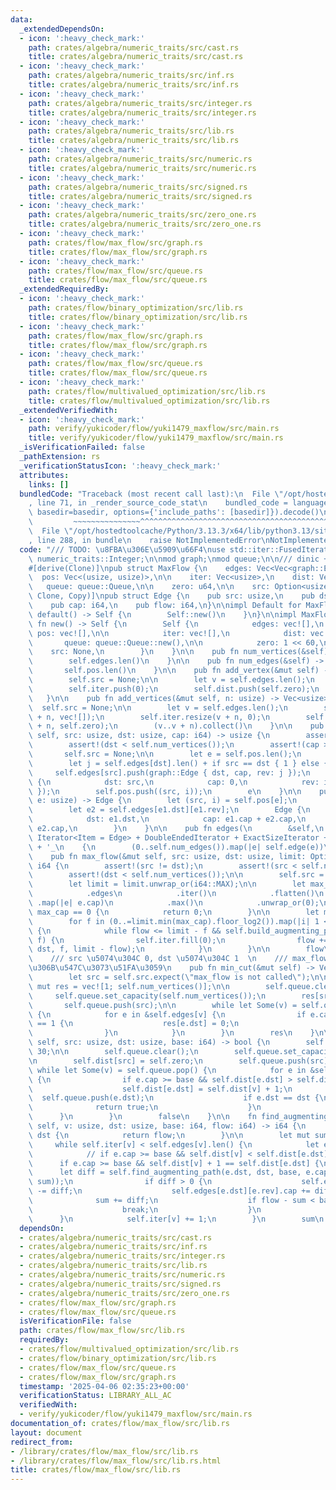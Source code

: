 ```yaml
---
data:
  _extendedDependsOn:
  - icon: ':heavy_check_mark:'
    path: crates/algebra/numeric_traits/src/cast.rs
    title: crates/algebra/numeric_traits/src/cast.rs
  - icon: ':heavy_check_mark:'
    path: crates/algebra/numeric_traits/src/inf.rs
    title: crates/algebra/numeric_traits/src/inf.rs
  - icon: ':heavy_check_mark:'
    path: crates/algebra/numeric_traits/src/integer.rs
    title: crates/algebra/numeric_traits/src/integer.rs
  - icon: ':heavy_check_mark:'
    path: crates/algebra/numeric_traits/src/lib.rs
    title: crates/algebra/numeric_traits/src/lib.rs
  - icon: ':heavy_check_mark:'
    path: crates/algebra/numeric_traits/src/numeric.rs
    title: crates/algebra/numeric_traits/src/numeric.rs
  - icon: ':heavy_check_mark:'
    path: crates/algebra/numeric_traits/src/signed.rs
    title: crates/algebra/numeric_traits/src/signed.rs
  - icon: ':heavy_check_mark:'
    path: crates/algebra/numeric_traits/src/zero_one.rs
    title: crates/algebra/numeric_traits/src/zero_one.rs
  - icon: ':heavy_check_mark:'
    path: crates/flow/max_flow/src/graph.rs
    title: crates/flow/max_flow/src/graph.rs
  - icon: ':heavy_check_mark:'
    path: crates/flow/max_flow/src/queue.rs
    title: crates/flow/max_flow/src/queue.rs
  _extendedRequiredBy:
  - icon: ':heavy_check_mark:'
    path: crates/flow/binary_optimization/src/lib.rs
    title: crates/flow/binary_optimization/src/lib.rs
  - icon: ':heavy_check_mark:'
    path: crates/flow/max_flow/src/graph.rs
    title: crates/flow/max_flow/src/graph.rs
  - icon: ':heavy_check_mark:'
    path: crates/flow/max_flow/src/queue.rs
    title: crates/flow/max_flow/src/queue.rs
  - icon: ':heavy_check_mark:'
    path: crates/flow/multivalued_optimization/src/lib.rs
    title: crates/flow/multivalued_optimization/src/lib.rs
  _extendedVerifiedWith:
  - icon: ':heavy_check_mark:'
    path: verify/yukicoder/flow/yuki1479_maxflow/src/main.rs
    title: verify/yukicoder/flow/yuki1479_maxflow/src/main.rs
  _isVerificationFailed: false
  _pathExtension: rs
  _verificationStatusIcon: ':heavy_check_mark:'
  attributes:
    links: []
  bundledCode: "Traceback (most recent call last):\n  File \"/opt/hostedtoolcache/Python/3.13.3/x64/lib/python3.13/site-packages/onlinejudge_verify/documentation/build.py\"\
    , line 71, in _render_source_code_stat\n    bundled_code = language.bundle(stat.path,\
    \ basedir=basedir, options={'include_paths': [basedir]}).decode()\n          \
    \         ~~~~~~~~~~~~~~~^^^^^^^^^^^^^^^^^^^^^^^^^^^^^^^^^^^^^^^^^^^^^^^^^^^^^^^^^^^^^^^^^^\n\
    \  File \"/opt/hostedtoolcache/Python/3.13.3/x64/lib/python3.13/site-packages/onlinejudge_verify/languages/rust.py\"\
    , line 288, in bundle\n    raise NotImplementedError\nNotImplementedError\n"
  code: "/// TODO: \u8FBA\u306E\u5909\u66F4\nuse std::iter::FusedIterator;\n\nuse\
    \ numeric_traits::Integer;\n\nmod graph;\nmod queue;\n\n/// dinic + scaling  \n\
    #[derive(Clone)]\npub struct MaxFlow {\n    edges: Vec<Vec<graph::Edge>>,\n  \
    \  pos: Vec<(usize, usize)>,\n\n    iter: Vec<usize>,\n    dist: Vec<u64>,\n \
    \   queue: queue::Queue,\n\n    zero: u64,\n\n    src: Option<usize>,\n}\n\n#[derive(Debug,\
    \ Clone, Copy)]\npub struct Edge {\n    pub src: usize,\n    pub dst: usize,\n\
    \    pub cap: i64,\n    pub flow: i64,\n}\n\nimpl Default for MaxFlow {\n    fn\
    \ default() -> Self {\n        Self::new()\n    }\n}\n\nimpl MaxFlow {\n    pub\
    \ fn new() -> Self {\n        Self {\n            edges: vec![],\n           \
    \ pos: vec![],\n\n            iter: vec![],\n            dist: vec![],\n     \
    \       queue: queue::Queue::new(),\n\n            zero: 1 << 60,\n\n        \
    \    src: None,\n        }\n    }\n\n    pub fn num_vertices(&self) -> usize {\n\
    \        self.edges.len()\n    }\n\n    pub fn num_edges(&self) -> usize {\n \
    \       self.pos.len()\n    }\n\n    pub fn add_vertex(&mut self) -> usize {\n\
    \        self.src = None;\n\n        let v = self.edges.len();\n        self.edges.push(vec![]);\n\
    \        self.iter.push(0);\n        self.dist.push(self.zero);\n        v\n \
    \   }\n\n    pub fn add_vertices(&mut self, n: usize) -> Vec<usize> {\n      \
    \  self.src = None;\n\n        let v = self.edges.len();\n        self.edges.resize(v\
    \ + n, vec![]);\n        self.iter.resize(v + n, 0);\n        self.dist.resize(v\
    \ + n, self.zero);\n        (v..v + n).collect()\n    }\n\n    pub fn add_edge(&mut\
    \ self, src: usize, dst: usize, cap: i64) -> usize {\n        assert!(src < self.num_vertices());\n\
    \        assert!(dst < self.num_vertices());\n        assert!(cap >= 0);\n\n \
    \       self.src = None;\n\n        let e = self.pos.len();\n        let i = self.edges[src].len();\n\
    \        let j = self.edges[dst].len() + if src == dst { 1 } else { 0 };\n   \
    \     self.edges[src].push(graph::Edge { dst, cap, rev: j });\n        self.edges[dst].push(graph::Edge\
    \ {\n            dst: src,\n            cap: 0,\n            rev: i,\n       \
    \ });\n        self.pos.push((src, i));\n        e\n    }\n\n    pub fn edge(&self,\
    \ e: usize) -> Edge {\n        let (src, i) = self.pos[e];\n        let e1 = self.edges[src][i];\n\
    \        let e2 = self.edges[e1.dst][e1.rev];\n        Edge {\n            src,\n\
    \            dst: e1.dst,\n            cap: e1.cap + e2.cap,\n            flow:\
    \ e2.cap,\n        }\n    }\n\n    pub fn edges(\n        &self,\n    ) -> impl\
    \ Iterator<Item = Edge> + DoubleEndedIterator + ExactSizeIterator + FusedIterator\
    \ + '_\n    {\n        (0..self.num_edges()).map(|e| self.edge(e))\n    }\n\n\
    \    pub fn max_flow(&mut self, src: usize, dst: usize, limit: Option<i64>) ->\
    \ i64 {\n        assert!(src != dst);\n        assert!(src < self.num_vertices());\n\
    \        assert!(dst < self.num_vertices());\n\n        self.src = Some(src);\n\
    \        let limit = limit.unwrap_or(i64::MAX);\n\n        let max_cap = self\n\
    \            .edges\n            .iter()\n            .flatten()\n           \
    \ .map(|e| e.cap)\n            .max()\n            .unwrap_or(0);\n        if\
    \ max_cap == 0 {\n            return 0;\n        }\n\n        let mut flow = 0;\n\
    \        for f in (0..=limit.min(max_cap).floor_log2()).map(|i| 1 << i).rev()\
    \ {\n            while flow <= limit - f && self.build_augmenting_path(src, dst,\
    \ f) {\n                self.iter.fill(0);\n                flow += self.find_augmenting_path(src,\
    \ dst, f, limit - flow);\n            }\n        }\n\n        flow\n    }\n\n\
    \    /// src \u5074\u304C 0, dst \u5074\u304C 1  \n    /// max_flow \u306E\u5F8C\
    \u306B\u547C\u3073\u51FA\u3059\n    pub fn min_cut(&mut self) -> Vec<usize> {\n\
    \        let src = self.src.expect(\"max_flow is not called\");\n\n        let\
    \ mut res = vec![1; self.num_vertices()];\n\n        self.queue.clear();\n   \
    \     self.queue.set_capacity(self.num_vertices());\n        res[src] = 0;\n \
    \       self.queue.push(src);\n\n        while let Some(v) = self.queue.pop()\
    \ {\n            for e in &self.edges[v] {\n                if e.cap > 0 && res[e.dst]\
    \ == 1 {\n                    res[e.dst] = 0;\n                    self.queue.push(e.dst);\n\
    \                }\n            }\n        }\n        res\n    }\n\n    fn build_augmenting_path(&mut\
    \ self, src: usize, dst: usize, base: i64) -> bool {\n        self.zero -= 1 <<\
    \ 30;\n\n        self.queue.clear();\n        self.queue.set_capacity(self.num_vertices());\n\
    \n        self.dist[src] = self.zero;\n        self.queue.push(src);\n       \
    \ while let Some(v) = self.queue.pop() {\n            for e in &self.edges[v]\
    \ {\n                if e.cap >= base && self.dist[e.dst] > self.dist[v] + 1 {\n\
    \                    self.dist[e.dst] = self.dist[v] + 1;\n                  \
    \  self.queue.push(e.dst);\n                    if e.dst == dst {\n          \
    \              return true;\n                    }\n                }\n      \
    \      }\n        }\n        false\n    }\n\n    fn find_augmenting_path(&mut\
    \ self, v: usize, dst: usize, base: i64, flow: i64) -> i64 {\n        if v ==\
    \ dst {\n            return flow;\n        }\n\n        let mut sum = 0;\n   \
    \     while self.iter[v] < self.edges[v].len() {\n            let e = self.edges[v][self.iter[v]];\n\
    \            // if e.cap >= base && self.dist[v] < self.dist[e.dst] {\n      \
    \      if e.cap >= base && self.dist[v] + 1 == self.dist[e.dst] {\n          \
    \      let diff = self.find_augmenting_path(e.dst, dst, base, e.cap.min(flow -\
    \ sum));\n                if diff > 0 {\n                    self.edges[v][self.iter[v]].cap\
    \ -= diff;\n                    self.edges[e.dst][e.rev].cap += diff;\n      \
    \              sum += diff;\n                    if flow - sum < base {\n    \
    \                    break;\n                    }\n                }\n      \
    \      }\n            self.iter[v] += 1;\n        }\n        sum\n    }\n}\n"
  dependsOn:
  - crates/algebra/numeric_traits/src/cast.rs
  - crates/algebra/numeric_traits/src/inf.rs
  - crates/algebra/numeric_traits/src/integer.rs
  - crates/algebra/numeric_traits/src/lib.rs
  - crates/algebra/numeric_traits/src/numeric.rs
  - crates/algebra/numeric_traits/src/signed.rs
  - crates/algebra/numeric_traits/src/zero_one.rs
  - crates/flow/max_flow/src/graph.rs
  - crates/flow/max_flow/src/queue.rs
  isVerificationFile: false
  path: crates/flow/max_flow/src/lib.rs
  requiredBy:
  - crates/flow/multivalued_optimization/src/lib.rs
  - crates/flow/binary_optimization/src/lib.rs
  - crates/flow/max_flow/src/queue.rs
  - crates/flow/max_flow/src/graph.rs
  timestamp: '2025-04-06 02:35:23+00:00'
  verificationStatus: LIBRARY_ALL_AC
  verifiedWith:
  - verify/yukicoder/flow/yuki1479_maxflow/src/main.rs
documentation_of: crates/flow/max_flow/src/lib.rs
layout: document
redirect_from:
- /library/crates/flow/max_flow/src/lib.rs
- /library/crates/flow/max_flow/src/lib.rs.html
title: crates/flow/max_flow/src/lib.rs
---
```

